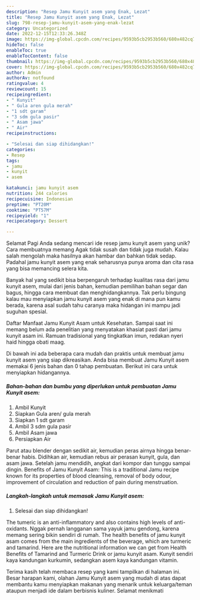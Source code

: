 ```yaml
---
description: "Resep Jamu Kunyit asem yang Enak, Lezat"
title: "Resep Jamu Kunyit asem yang Enak, Lezat"
slug: 798-resep-jamu-kunyit-asem-yang-enak-lezat
category: Uncategorized
date: 2022-12-15T12:33:26.348Z
image: https://img-global.cpcdn.com/recipes/9593b5cb2953b560/680x482cq70/jamu-kunyit-asem-foto-resep-utama.jpg
hideToc: false
enableToc: true
enableTocContent: false
thumbnail: https://img-global.cpcdn.com/recipes/9593b5cb2953b560/680x482cq70/jamu-kunyit-asem-foto-resep-utama.jpg
cover: https://img-global.cpcdn.com/recipes/9593b5cb2953b560/680x482cq70/jamu-kunyit-asem-foto-resep-utama.jpg
author: Admin
authorAv: notfound
ratingvalue: 4
reviewcount: 15
recipeingredient:
- " Kunyit"
- " Gula aren gula merah"
- "1 sdt garam"
- "3 sdm gula pasir"
- " Asam jawa"
- " Air"
recipeinstructions:

- "Selesai dan siap dihidangkan!"
categories:
- Resep
tags:
- jamu
- kunyit
- asem

katakunci: jamu kunyit asem 
nutrition: 244 calories
recipecuisine: Indonesian
preptime: "PT20M"
cooktime: "PT57M"
recipeyield: "1"
recipecategory: Dessert

---
```



Selamat Pagi Anda sedang mencari ide resep jamu kunyit asem yang unik? Cara membuatnya memang Agak tidak susah dan tidak juga mudah. Kalau salah mengolah maka hasilnya akan hambar dan bahkan tidak sedap. Padahal jamu kunyit asem yang enak seharusnya punya aroma dan cita rasa yang bisa memancing selera kita.


Banyak hal yang sedikit bisa berpengaruh terhadap kualitas rasa dari jamu kunyit asem, mulai dari jenis bahan, kemudian pemilihan bahan segar dan bagus, hingga cara membuat dan menghidangkannya. Tak perlu bingung kalau mau menyiapkan jamu kunyit asem yang enak di mana pun kamu berada, karena asal sudah tahu caranya maka hidangan ini mampu jadi suguhan spesial.

Daftar Manfaat Jamu Kunyit Asam untuk Kesehatan. Sampai saat ini memang belum ada penelitian yang menyatakan khasiat pasti dari jamu kunyit asam ini. Ramuan tradisional yang tingkatkan imun, redakan nyeri haid hingga obati maag.


Di bawah ini ada beberapa cara mudah dan praktis untuk membuat jamu kunyit asem yang siap dikreasikan. Anda bisa membuat Jamu Kunyit asem memakai 6 jenis bahan dan 0 tahap pembuatan. Berikut ini cara untuk menyiapkan hidangannya.

<!--inarticleads1-->

##### Bahan-bahan dan bumbu yang diperlukan untuk pembuatan Jamu Kunyit asem:

1. Ambil  Kunyit
1. Siapkan  Gula aren/ gula merah
1. Siapkan 1 sdt garam
1. Ambil 3 sdm gula pasir
1. Ambil  Asam jawa
1. Persiapkan  Air


Parut atau blender dengan sedikit air, kemudian peras airnya hingga benar-benar habis. Didihkan air, kemudian rebus air perasan kunyit, gula, dan asam jawa. Setelah jamu mendidih, angkat dari kompor dan tunggu sampai dingin. Benefits of Jamu Kunyit Asam: This is a traditional Jamu recipe known for its properties of blood cleansing, removal of body odour, improvement of circulation and reduction of pain during menstruation. 

<!--inarticleads2-->

##### Langkah-langkah untuk memasak Jamu Kunyit asem:


1. Selesai dan siap dihidangkan!

The tumeric is an anti-inflammatory and also contains high levels of anti-oxidants. Nggak pernah langganan sama yayuk jamu gendong, karena memang sering bikin sendiri di rumah. The health benefits of jamu kunyit asam comes from the main ingredients of the beverage, which are turmeric and tamarind. Here are the nutritional information we can get from Health Benefits of Tamarind and Turmeric Drink or jamu kunyit asam. Kunyit sendiri kaya kandungan kurkumin, sedangkan asem kaya kandungan vitamin. 

Terima kasih telah membaca resep yang kami tampilkan di halaman ini. Besar harapan kami, olahan Jamu Kunyit asem yang mudah di atas dapat membantu kamu menyiapkan makanan yang menarik untuk keluarga/teman ataupun menjadi ide dalam berbisnis kuliner. Selamat menikmati
